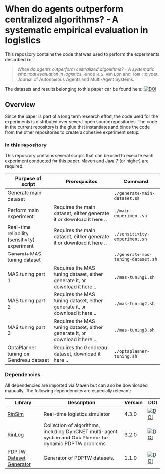 # When do agents outperform centralized algorithms? - A systematic empirical evaluation in logistics

This repository contains the code that was used to perform the experiments described in:

 > *When do agents outperform centralized algorithms? - A systematic empirical evaluation in logistics.* Rinde R.S. van Lon and Tom Holvoet. Journal of Autonomous Agents and Multi-Agent Systems.

The datasets and results belonging to this paper can be found here: [![DOI](https://zenodo.org/badge/DOI/10.5281/zenodo.209760.svg)](https://doi.org/10.5281/zenodo.209760)

## Overview

Since the paper is part of a long term research effort, the code used for the experiments is distributed over several open source repositories. The code in the current repository is the glue that instantiates and binds the code from the other repositories to create a cohesive experiment setup.

### In this repository

This repository contains several scripts that can be used to execute each experiment conducted for this paper. Maven and Java 7 (or higher) are required.

| Purpose of script        							| Prerequisites 																		| Command 
| ------------- 									| -------------																			| -------------
| Generate main dataset     						| 																						| ```./generate-main-dataset.sh``` 
| Perform main experiment    						| Requires the main dataset, either generate it or download it here ..					| ```./main-experiment.sh``` 
| Real-time reliability (sensitivity) experiment 	| Requires the main dataset, either generate it or download it here ..					| ```./sensitivity-experiment.sh``` 
| Generate MAS tuning dataset 						|																						| ```./generate-mas-tuning-dataset.sh``` 
| MAS tuning part 1 								| Requires the MAS tuning dataset, either generate it, or download it here ..			| ```./mas-tuning1.sh``` 
| MAS tuning part 2 								| Requires the MAS tuning dataset, either generate it, or download it here ..			| ```./mas-tuning2.sh``` 
| MAS tuning part 3 								| Requires the MAS tuning dataset, either generate it, or download it here ..			| ```./mas-tuning3.sh``` 
| OptaPlanner tuning on Gendreau dataset 			| Requires the Gendreau dataset, download it here ..									| ```./optaplanner-tuning.sh``` 

### Dependencies

All dependencies are imported via Maven but can also be downloaded manually. The following dependencies are especially relevant:

| Library										| Description																									| Version		| DOI
| -------------									| ------------- 																								| ------------- | -------------
| [RinSim](https://github.com/rinde/RinSim)		| Real-time logistics simulator																					| 4.3.0		    | [![DOI](https://zenodo.org/badge/DOI/10.5281/zenodo.192106.svg)](https://doi.org/10.5281/zenodo.192106)
| [RinLog](https://github.com/rinde/RinLog)		| Collection of algorithms, including DynCNET multi-agent system and OptaPlanner for dynamic PDPTW problems		| 3.2.0         | [![DOI](https://zenodo.org/badge/DOI/10.5281/zenodo.192111.svg)](https://doi.org/10.5281/zenodo.192111)
| [PDPTW Dataset Generator](https://github.com/rinde/pdptw-dataset-generator)	| Generator of PDPTW datasets.													| 1.1.0			| [![DOI](https://zenodo.org/badge/DOI/10.5281/zenodo.59259.svg)](https://doi.org/10.5281/zenodo.59259)

